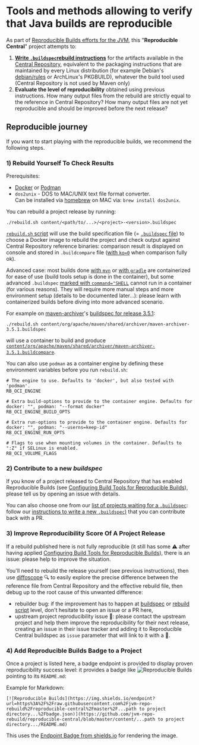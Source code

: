 Tools and methods allowing to verify that Java builds are reproducible
====================================================

As part of [Reproducible Builds efforts for the JVM](https://reproducible-builds.org/docs/jvm/), this "**Reproducible Central**" project attempts to:
1. **[Write `.buildspec`rebuild instructions](BUILDSPEC.md)** for the artifacts available in the [Central Repository](https://search.maven.org/),
equivalent to the packaging instructions that are maintained by every Linux distribution
(for example Debian's [debian/rules](https://www.debian.org/doc/debian-policy/ch-source#s-debianrules) or ArchLinux's PKGBUILD), whatever the build tool used (Central Repository is not used by Maven only)
2.  **Evaluate the level of reproducibility** obtained using previous instructions. How many output files from the rebuild are strictly equal to the reference in Central Repository? How many output files are not yet reproducible and should be improved before the next release?

## Reproducible journey

If you want to start playing with the reproducible builds, we recommend the following steps.

### 1) Rebuild Yourself To Check Results

Prerequisites:
* [Docker](https://www.docker.com) or [Podman](https://podman.io)
* `dos2unix` - DOS to MAC/UNIX text file format converter. \
   Can be installed via [homebrew](https://brew.sh) on MAC via: `brew install dos2unix`.

You can rebuild a project release by running:
```
./rebuild.sh content/<path/to/...>/<project>-<version>.buildspec
```
[`rebuild.sh` script](./rebuild.sh) will use the build specification file (= [`.buildspec` file](BUILDSPEC.md)) to choose a Docker image to rebuild the project and check output against Central Repository reference binaries: comparison result is displayed on console and stored in `.buildcompare` file ([with `ko=0`](https://github.com/search?q=repo%3Ajvm-repo-rebuild%2Freproducible-central+ko%3D0+NOT+_ko&type=code) when comparison fully ok).

Advanced case: most builds done [with `mvn`](https://github.com/search?q=repo%3Ajvm-repo-rebuild%2Freproducible-central+path%3A.buildspec+command%3D%22mvn&type=code) or [with `gradle`](https://github.com/search?q=repo%3Ajvm-repo-rebuild%2Freproducible-central+path%3A.buildspec+command%3D%22.%2Fgradlew&type=code) are containerized for ease of use (build tools setup is done in the container), but some advanced `.buildspec` [marked with `command="SHELL`](https://github.com/search?q=repo%3Ajvm-repo-rebuild%2Freproducible-central%20command%3D%22SHELL&type=code) cannot run in a container (for various reasons). They will require more manual steps and more environment setup (details to be documented later...): please learn with containerized builds before diving into more advanced scenario.


For example on [maven-archiver](https://github.com/jvm-repo-rebuild/reproducible-central/blob/master/content/org/apache/maven/shared/archiver/README.md)'s [buildspec for release 3.5.1](https://github.com/jvm-repo-rebuild/reproducible-central/blob/master/content/org/apache/maven/shared/archiver/maven-archiver-3.5.1.buildspec):
```
./rebuild.sh content/org/apache/maven/shared/archiver/maven-archiver-3.5.1.buildspec
```
will use a container to build and produce [`content/org/apache/maven/shared/archiver/maven-archiver-3.5.1.buildcompare`](https://github.com/jvm-repo-rebuild/reproducible-central/blob/master/content/org/apache/maven/shared/archiver/maven-archiver-3.5.1.buildcompare).

You can also use `podman` as a container engine by defining these environment variables before you run `rebuild.sh`:

    # The engine to use. Defaults to 'docker', but also tested with 'podman'.
    RB_OCI_ENGINE
    
    # Extra build-options to provide to the container engine. Defaults for docker: "", podman: "--format docker"
    RB_OCI_ENGINE_BUILD_OPTS
    
    # Extra run-options to provide to the container engine. Defaults for docker: "", podman: "--userns=keep-id"
    RB_OCI_ENGINE_RUN_OPTS
    
    # Flags to use when mounting volumes in the container. Defaults to ":Z" if SELinux is enabled.
    RB_OCI_VOLUME_FLAGS


### 2) Contribute to a new _buildspec_

If you know of a project released to Central Repository that has enabled Reproducible Builds (see [Configuring Build Tools for Reproducible Builds](https://reproducible-builds.org/docs/jvm/#configuring-build-tools-for-reproducible-builds)), please tell us by opening an issue with details.

You can also choose one from our [list of projects waiting for a `.buildspec`](https://github.com/jvm-repo-rebuild/reproducible-central/labels/buildspec): follow our [instructions to write a new `.buildspec`)](BUILDSPEC.md#writing-a-new-buildspec) that you can contribute back with a PR.


### 3) Improve Reproducibility Score Of A Project Release

If a rebuild published here is not fully reproducible (it still has some :warning: after having applied [Configuring Build Tools for Reproducible Builds](https://reproducible-builds.org/docs/jvm/#configuring-build-tools-for-reproducible-builds)), there is an issue: please help to improve the situation.

You'll need to rebuild the release yourself (see previous instructions), then use [diffoscope](https://diffoscope.org/) :mag: to easily explore the precise difference
between the reference file from Central Repository and the effective rebuild file, then debug up to the root cause of this unwanted difference:
- rebuilder bug: if the improvement has to happen at [buildspec](BUILDSPEC.md) or [rebuild script](rebuild.sh) level, don't hesitate to open an issue or a PR here,
- upstream project reproducibility issue :memo:: please contact the upstream project and help them improve the reproducibility for their next release, creating an issue in their issue tracker and adding it to Reproducible Central buildspec as `issue` parameter that will link to it with a :memo:.



### 4) Add Reproducible Builds Badge to a Project

Once a project is listed here, a badge endpoint is provided to display proven reproducibility success level: it provides a badge like ![Reproducible Builds](https://img.shields.io/badge/Reproducible_Builds-5/5-success?labelColor=1e5b96) pointing to its `README.md`:

Example for Markdown:
```
[![Reproducible Builds](https://img.shields.io/endpoint?url=https%3A%2F%2Fraw.githubusercontent.com%2Fjvm-repo-rebuild%2Freproducible-central%2Fmaster%2F...path to project directory...%2Fbadge.json)](https://github.com/jvm-repo-rebuild/reproducible-central/blob/master/content/...path to project directory.../README.md)
```

This uses the [Endpoint Badge from shields.io](https://shields.io/badges/endpoint-badge) for rendering the image.
